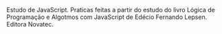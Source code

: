 Estudo de JavaScript.
Praticas feitas a partir do estudo do livro Lógica de Programação e Algotmos com JavaScript de Edécio Fernando Lepsen. Editora Novatec.
